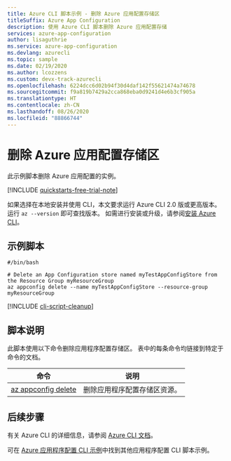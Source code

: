 ```yaml
---
title: Azure CLI 脚本示例 - 删除 Azure 应用配置存储区
titleSuffix: Azure App Configuration
description: 使用 Azure CLI 脚本删除 Azure 应用配置存储
services: azure-app-configuration
author: lisaguthrie
ms.service: azure-app-configuration
ms.devlang: azurecli
ms.topic: sample
ms.date: 02/19/2020
ms.author: lcozzens
ms.custom: devx-track-azurecli
ms.openlocfilehash: 6224dcc6d02b94f30d4daf142f55621474a74678
ms.sourcegitcommit: f9a819b7429a2cca868eba0d9241d4e6b3cf905a
ms.translationtype: HT
ms.contentlocale: zh-CN
ms.lasthandoff: 08/26/2020
ms.locfileid: "88866744"
---
```

# <a name="delete-an-azure-app-configuration-store"></a>删除 Azure 应用配置存储区

此示例脚本删除 Azure 应用配置的实例。

[!INCLUDE [quickstarts-free-trial-note](../../../includes/quickstarts-free-trial-note.md)]


如果选择在本地安装并使用 CLI，本文要求运行 Azure CLI 2.0 版或更高版本。 运行 `az --version` 即可查找版本。 如需进行安装或升级，请参阅[安装 Azure CLI](/cli/azure/install-azure-cli)。

## <a name="sample-script"></a>示例脚本

```azurecli
#/bin/bash

# Delete an App Configuration store named myTestAppConfigStore from the Resource Group myResourceGroup
az appconfig delete --name myTestAppConfigStore --resource-group myResourceGroup
```

[!INCLUDE [cli-script-cleanup](../../../includes/cli-script-clean-up.md)]

## <a name="script-explanation"></a>脚本说明

此脚本使用以下命令删除应用程序配置存储区。 表中的每条命令均链接到特定于命令的文档。

| 命令 | 说明 |
|---|---|
| [az appconfig delete](/cli/azure/appconfig#az-appconfig-delete) | 删除应用程序配置存储区资源。 |

## <a name="next-steps"></a>后续步骤

有关 Azure CLI 的详细信息，请参阅 [Azure CLI 文档](/cli/azure)。

可在 [Azure 应用程序配置 CLI 示例](../cli-samples.md)中找到其他应用程序配置 CLI 脚本示例。
